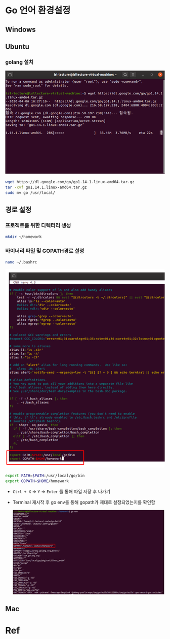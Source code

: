 # Go 언어 환경설정

## Windows



## Ubuntu
### golang 설치

![image-20200406162737287](.README.assets/image-20200406162737287.png)

```bash
wget https://dl.google.com/go/go1.14.1.linux-amd64.tar.gz
tar -xvf go1.14.1.linux-amd64.tar.gz
sudo mv go /usr/local/
```

## 경로 설정

### 프로젝트를 위한 디렉터리 생성

```bash
mkdir ~/homework
```

### 바이너리 파일 및 GOPATH경로 설정

```bash
nano ~/.bashrc
```

![image-20200406163814121](.README.assets/image-20200406163814121.png)

```bash
export PATH=$PATH:/usr/local/go/bin
export GOPATH=$HOME/homework
```

- `Ctrl + X` => `Y` => `Enter` 를 통해 파일 저장 후 나가기

- Terminal 재시작 후 go env를 통해 gopath가 제대로 설정되었는지를 확인함

  ![image-20200406164142282](.README.assets/image-20200406164142282.png)

## Mac

# Ref